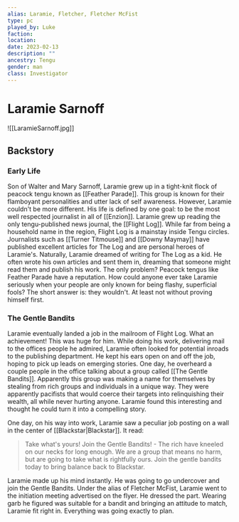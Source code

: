 ```yaml
---
alias: Laramie, Fletcher, Fletcher McFist
type: pc
played_by: Luke
faction:
location: 
date: 2023-02-13
description: ""
ancestry: Tengu
gender: man
class: Investigator
---
```

# Laramie Sarnoff
![[LaramieSarnoff.jpg]]

## Backstory
### Early Life
Son of Walter and Mary Sarnoff, Laramie grew up in a tight-knit flock of peacock tengu known as [[Feather Parade]]. This group is known for their flamboyant personalities and utter lack of self awareness. However, Laramie couldn't be more different. His life is defined by one goal: to be the most well respected journalist in all of [[Enzion]]. Laramie grew up reading the only tengu-published news journal, the [[Flight Log]]. While far from being a household name in the region, Flight Log is a mainstay inside Tengu circles. Journalists such as [[Turner Titmouse]] and [[Downy Maymay]] have published excellent articles for The Log and are personal heroes of Laramie's. Naturally, Laramie dreamed of writing for The Log as a kid. He often wrote his own articles and sent them in, dreaming that someone might read them and publish his work. The only problem? Peacock tengus like Feather Parade have a reputation. How could anyone ever take Laramie seriously when your people are only known for being flashy, superficial fools? The short answer is: they wouldn't. At least not without proving himself first.

### The Gentle Bandits
Laramie eventually landed a job in the mailroom of Flight Log. What an achievement! This was huge for him. While doing his work, delivering mail to the offices people he admired, Laramie often looked for potential inroads to the publishing department. He kept his ears open on and off the job, hoping to pick up leads on emerging stories. One day, he overheard a couple people in the office talking about a group called [[The Gentle Bandits]]. Apparently this group was making a name for themselves by stealing from rich groups and individuals in a unique way. They were apparently pacifists that would coerce their targets into relinquishing their wealth, all while never hurting anyone. Laramie found this interesting and thought he could turn it into a compelling story.

One day, on his way into work, Laramie saw a peculiar job posting on a wall in the center of [[Blackstar|Blackstar]]. It read: 

> Take what's yours! Join the Gentle Bandits! - The rich have kneeled on our necks for long enough. We are a group that means no harm, but are going to take what is rightfully ours. Join the gentle bandits today to bring balance back to Blackstar.

Laramie made up his mind instantly. He was going to go undercover and join the Gentle Bandits. Under the alias of Fletcher McFist, Laramie went to the initiation meeting advertised on the flyer. He dressed the part. Wearing garb he figured was suitable for a bandit and bringing an attitude to match, Laramie fit right in. Everything was going exactly to plan.